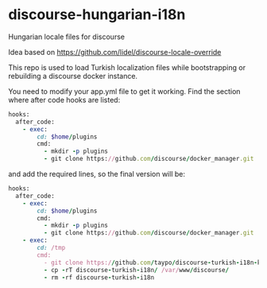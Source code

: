 discourse-hungarian-i18n
======================

Hungarian locale files for discourse

Idea based on https://github.com/lidel/discourse-locale-override 

This repo is used to load Turkish localization files while bootstrapping or rebuilding a discourse docker instance.

You need to modify your app.yml file to get it working. Find the section where after code hooks are listed:

```ruby
hooks:
  after_code:
    - exec:
        cd: $home/plugins
        cmd:
          - mkdir -p plugins
          - git clone https://github.com/discourse/docker_manager.git
```

and add the required lines, so the final version will be:

```ruby
hooks:
  after_code:
    - exec:
        cd: $home/plugins
        cmd:
          - mkdir -p plugins
          - git clone https://github.com/discourse/docker_manager.git
    - exec:
        cd: /tmp
        cmd:
          - git clone https://github.com/taypo/discourse-turkish-i18n-kpn.git
          - cp -rT discourse-turkish-i18n/ /var/www/discourse/
          - rm -rf discourse-turkish-i18n
```
